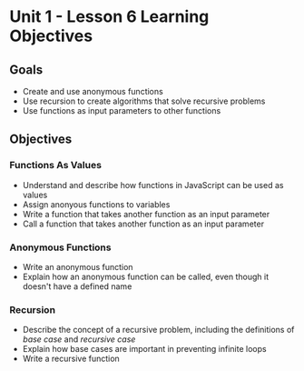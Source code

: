 # Unit 1 - Lesson 6 Learning Objectives

## Goals

- Create and use anonymous functions
- Use recursion to create algorithms that solve recursive problems
- Use functions as input parameters to other functions

## Objectives

### Functions As Values

- Understand and describe how functions in JavaScript can be used as values
- Assign anonyous functions to variables
- Write a function that takes another function as an input parameter
- Call a function that takes another function as an input parameter

### Anonymous Functions

- Write an anonymous function
- Explain how an anonymous function can be called, even though it doesn't have a defined name

### Recursion

- Describe the concept of a recursive problem, including the definitions of _base case_ and _recursive case_
- Explain how base cases are important in preventing infinite loops
- Write a recursive function
